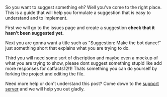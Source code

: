 So you want to suggest something eh? Well you've come to the right place. This is a guide that will help you formulate a suggestion that is easy to understand and to implement.

First we will go to the issues page and create a suggestion **check that it hasn't been suggested yet.**

Next you are gonna want a title such as "Suggestion: Make the bot dance!" just something short that explains what you are trying to do.

Third you will need some sort of discription  and maybe even a mockup of what you are trying to show, please dont suggest something stupid like add more responses for catfacts12!1! Thats something you can do yourself by forking the project and editing the file.

Need more help or don't understand this post? Come down to the [support server](https://discord.gg/4udtcA5) and we will help you out gladly. 
